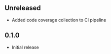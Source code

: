 Unreleased
----------
- Added code coverage collection to CI pipeline


0.1.0
-----
- Initial release
